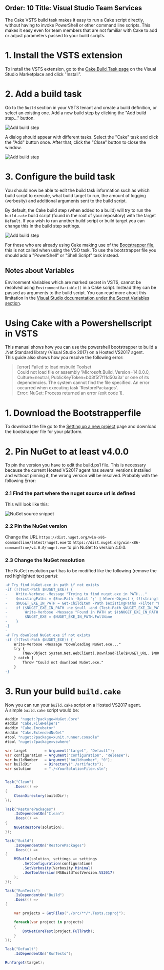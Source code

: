 Order: 10
Title: Visual Studio Team Services
---

The Cake VSTS build task makes it easy to run a Cake script directly, without having to invoke PowerShell or other command line scripts. This makes it easy even for team members that are not familiar with Cake to add or adjust parameters passed to your build scripts.

# 1. Install the VSTS extension

To install the VSTS extension, go to the
[Cake Build Task page](https://marketplace.visualstudio.com/items/cake-build.cake)
on the Visual Studio Marketplace and click "Install".

# 2. Add a build task

Go to the `Build` section in your VSTS tenant  and create a build definition, or
select an existing one. Add a new build step by clicking the
"Add build step..." button.

![Add build step](https://raw.githubusercontent.com/cake-build/cake-vso/develop/Images/addbuildstep.png)

A dialog should appear with different tasks. Select the "Cake" task and click
the "Add" button once. After that, click the "Close" button to close the window.

![Add build step](https://raw.githubusercontent.com/cake-build/cake-vso/develop/Images/addtasks.png)

# 3. Configure the build task

You should now be able to edit the build task information such as which
build script to execute, what build target to run, the amount of logging
(verbosity) and additional arguments sent to the build script.

By default, the Cake build step (when added to a build) will try to run the `build.cake` build script (found in the root of your repository) with the target `Default`. If you wish to run another build script or build target you can change this in the build step settings.

![Add build step](https://raw.githubusercontent.com/cake-build/cake-vso/develop/Images/configurebuildstep.png)

For those who are already using Cake making use of the [Bootstrapper file](https://cakebuild.net/docs/tutorials/setting-up-a-new-project), this is not called when using the VSO task.
To use the bootstrapper file you should add a "PowerShell" or "Shell Script" task instead.

## Notes about Variables

Environment Variables which are marked secret in VSTS, cannot be resolved using `EnvironmentVariable()` in a Cake script. Instead they can be passed as arguments to the build script. You can read more about this limitation in the [Visual Studio documentation under the Secret Variables section](https://www.visualstudio.com/en-us/docs/build/define/variables#SecretVariables).

# Using Cake with a Powershellscript in VSTS
This manual shows how you can use the powershell bootstrapper to build a .Net Standard library (Visual Studio 2017) on a Hosted VS2017 agent.  
This guide also shows how you resolve the following error:
> [error] Failed to load msbuild Toolset  
  Could not load file or assembly 'Microsoft.Build, Version=14.0.0.0, Culture=neutral, PublicKeyToken=b03f5f7f11d50a3a' or one of its dependencies. The system cannot find the file specified.
An error occurred when executing task 'RestorePackages'.  
Error: NuGet: Process returned an error (exit code 1).

# 1. Download the Bootstrapperfile

To download the file go to the [Setting up a new project](https://cakebuild.net/docs/tutorials/setting-up-a-new-project) page and download the bootstrapper file for your platform.

# 2. Pin NuGet to at least v4.0.0

To pin the version you have to edit the build.ps1 file. This is necessary because the current Hosted VS2017 agent has several versions installed and without pinning it, the wrong version will be resolved.
Probably with the following Error:


### 2.1 Find the part where the nuget source url is defined

This will look like this:

![NuGet source snippet](/assets/img/vsts_bootstrapper_nugetsource_snippet.PNG)

### 2.2 Pin the NuGet version

Change the URL `https://dist.nuget.org/win-x86-commandline/latest/nuget.exe` to `https://dist.nuget.org/win-x86-commandline/v4.0.0/nuget.exe` to pin NuGet to version 4.0.0.

### 2.3 Change the NuGet resolution

The NuGet resolution part has to be modified like the following (remove the red highlighted text parts):
```diff
-# Try find NuGet.exe in path if not exists
-if (!(Test-Path $NUGET_EXE)) {
-    Write-Verbose -Message "Trying to find nuget.exe in PATH..."
-    $existingPaths = $Env:Path -Split ';' | Where-Object { (![string]::IsNullOrEmpty($_)) -and (Test-Path $_) }
-    $NUGET_EXE_IN_PATH = Get-ChildItem -Path $existingPaths -Filter "nuget.exe" | Select -First 1
-    if ($NUGET_EXE_IN_PATH -ne $null -and (Test-Path $NUGET_EXE_IN_PATH.FullName)) {
-        Write-Verbose -Message "Found in PATH at $($NUGET_EXE_IN_PATH.FullName)."
-        $NUGET_EXE = $NUGET_EXE_IN_PATH.FullName
-    }
-}
-
-# Try download NuGet.exe if not exists
-if (!(Test-Path $NUGET_EXE)) {
    Write-Verbose -Message "Downloading NuGet.exe..."
    try {
        (New-Object System.Net.WebClient).DownloadFile($NUGET_URL, $NUGET_EXE)
    } catch {
        Throw "Could not download NuGet.exe."
    }
-}
```

# 3. Run your build `build.cake`

Now you can run your `build.cake` script on a Hosted VS2017 agent.  
A simple `build.cake` script would be:  

```csharp
#addin "nuget:?package=NuGet.Core"
#addin "Cake.FileHelpers"
#addin "Cake.Incubator"
#addin "Cake.ExtendedNuGet"
#tool "nuget:?package=xunit.runner.console"
#tool "nuget:?package=vswhere"

var target        = Argument("target", "Default");
var configuration = Argument("configuration", "Release");
var buildNumber   = Argument("buildnumber", "0");
var buildDir      = Directory("./artifacts");
var solution      = "./<YourSolutionFile>.sln";


Task("Clean")
    .Does(() =>
{
    CleanDirectory(buildDir);
});

Task("RestorePackages")
    .IsDependentOn("Clean")
    .Does(() =>
{
    NuGetRestore(solution);
});

Task("Build")
    .IsDependentOn("RestorePackages")
    .Does(() =>
{
    MSBuild(solution, settings => settings
        .SetConfiguration(configuration)
        .SetVerbosity(Verbosity.Minimal)
        .UseToolVersion(MSBuildToolVersion.VS2017)
    );
});

Task("RunTests")
    .IsDependentOn("Build")
    .Does(() =>
{

	var projects = GetFiles("./src/**/*.Tests.csproj");

	foreach(var project in projects)
	{
		DotNetCoreTest(project.FullPath);
	}
});

Task("Default")
    .IsDependentOn("RunTests");

RunTarget(target);
```
